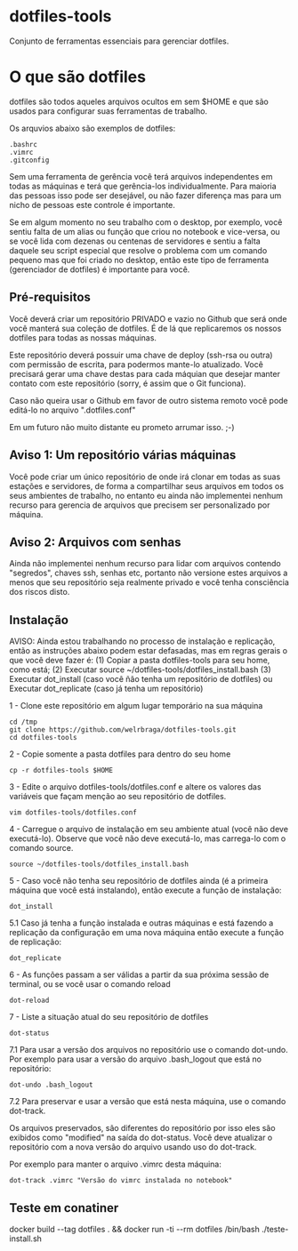 # dotfiles-tools

Conjunto de ferramentas essenciais para gerenciar dotfiles.

# O que são dotfiles

dotfiles são todos aqueles arquivos ocultos em sem $HOME e que são usados
para configurar suas ferramentas de trabalho.

Os arquvios abaixo são exemplos de dotfiles:

    .bashrc
    .vimrc
    .gitconfig

Sem uma ferramenta de gerência você terá arquivos independentes em todas as
máquinas e terá que gerência-los individualmente. Para maioria das pessoas isso
pode ser desejável, ou não fazer diferença mas para um nicho de pessoas este
controle é importante.

Se em algum momento no seu trabalho com o desktop, por exemplo, você sentiu falta
de um alias ou função que criou no notebook e vice-versa, ou se você  lida com
dezenas ou centenas de servidores e sentiu a falta daquele seu script especial que
resolve o problema com um comando pequeno mas que foi criado no desktop, então
este tipo de ferramenta (gerenciador de dotfiles) é importante para você.

## Pré-requisitos

Você deverá criar um repositório PRIVADO e vazio no Github que será onde você manterá sua coleção de dotfiles. É de lá que replicaremos os nossos dotfiles para todas as nossas máquinas.

Este repositório deverá possuir uma chave de deploy (ssh-rsa ou outra) com permissão de escrita, para podermos mante-lo atualizado. Você precisará gerar uma chave destas para cada máquian que desejar manter contato com este repositório (sorry, é assim que o Git funciona).

Caso não queira usar o Github em favor de outro sistema remoto você pode editá-lo no arquivo ".dotfiles.conf"

Em um futuro não muito distante eu prometo arrumar isso. ;-)

## Aviso 1: Um repositório várias máquinas

Você pode criar um único repositório de onde irá clonar em todas as suas estações
e servidores, de forma a compartilhar seus arquivos em todos os seus ambientes
de trabalho, no entanto eu ainda não implementei nenhum recurso para gerencia de
arquivos que precisem ser personalizado por máquina.

## Aviso 2: Arquivos com senhas

Ainda não implementei nenhum recurso para lidar com arquivos contendo "segredos",
chaves ssh, senhas etc, portanto não versione estes arquivos a menos que seu
repositório seja realmente privado e você tenha consciência dos riscos disto.

## Instalação

AVISO: Ainda estou trabalhando no processo de instalação e replicação, então as instruções abaixo podem estar defasadas, mas em regras gerais o que você deve fazer é:
(1) Copiar a pasta dotfiles-tools para seu home, como está;
(2) Executar source ~/dotfiles-tools/dotfiles_install.bash
(3) Executar dot_install (caso você ñão tenha um repositório de dotfiles) ou
    Executar dot_replicate (caso já tenha um repositório)


1 - Clone este repositório em algum lugar temporário na sua máquina

    cd /tmp
    git clone https://github.com/welrbraga/dotfiles-tools.git
    cd dotfiles-tools

2 - Copie somente a pasta dotfiles para dentro do seu home

    cp -r dotfiles-tools $HOME

3 - Edite o arquivo dotfiles-tools/dotfiles.conf e altere os valores das
variáveis que façam menção ao seu repositório de dotfiles.

    vim dotfiles-tools/dotfiles.conf

4 - Carregue o arquivo de instalação em seu ambiente atual (você não deve executá-lo).
Observe que você não deve executá-lo, mas carrega-lo com o comando source.

    source ~/dotfiles-tools/dotfiles_install.bash

5 - Caso você não tenha seu repositório de dotfiles ainda (é a primeira máquina que você está instalando), então execute a função de instalação:

    dot_install

5.1 Caso já tenha a função instalada e outras máquinas e está fazendo a replicação da configuração em uma nova máquina então execute a função de replicação:

    dot_replicate

6 - As funções passam a ser válidas a partir da sua próxima sessão de terminal, ou se você usar o comando reload

    dot-reload

7 - Liste a situação atual do seu repositório de dotfiles

    dot-status

7.1 Para usar a versão dos arquivos no repositório use o comando dot-undo. Por exemplo para usar a versão do arquivo .bash_logout que está no repositório:

    dot-undo .bash_logout

7.2 Para preservar e usar a versão que está nesta máquina, use o comando dot-track.

Os arquivos preservados, são diferentes do repositório por isso eles são exibidos como "modified" na saída do dot-status. Você deve atualizar o repositório com a nova versão do arquivo usando uso do dot-track.

Por exemplo para manter o arquivo .vimrc desta máquina:

    dot-track .vimrc "Versão do vimrc instalada no notebook"


## Teste em conatiner

docker build --tag dotfiles . && docker run -ti --rm dotfiles /bin/bash ./teste-install.sh
